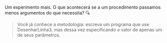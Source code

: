 Um experimento mais. O que acontecerá se a um procedimento passamos menos argumentos do que necessita? :mag:

> Você já conhece a metodologia: escreva um programa que use DesenharLinha3, mas dessa vez especificando o valor de apenas um de seus parâmetros.
